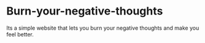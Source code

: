 # Burn-your-negative-thoughts
Its a simple website that lets you burn your negative thoughts and make you feel better. 
